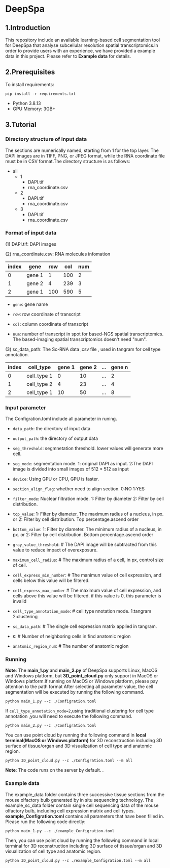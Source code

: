 # DeepSpa
## 1.Introduction
This repository include an available learning-based cell segmentation tool for DeepSpa that analyse subcellular resolution spatial transcriptomics.In order to provide users with an experience, we have provided a example data in this project. Please refer to **Example data** for details.
## 2.Prerequisites
To install requirements:  
```
pip install -r requirements.txt
```  
- Python 3.8.13  
- GPU Memory: 3GB+  
## 3.Tutorial
### Directory structure of input data
The sections are numerically named, starting from 1 for the top layer. The DAPI images are in TIFF, PNG, or JPEG format, while the RNA coordinate file must be in CSV format.The directory structure is as follows:  


- all
  - 1 
    - DAPI.tif
    - rna_coordinate.csv
  - 2 
    - DAPI.tif 
    - rna_coordinate.csv
  - 3
    - DAPI.tif 
    - rna_coordinate.csv  


### Format of input data
(1) DAPI.tif: DAPI images  

(2) rna_coordinate.csv: RNA molecules infomation   
<div align="center">
  
| index | gene | row | col | num |
| ------- | ------- | ------- | ------- | ------- |
| 0 | gene 1 | 1 | 100 | 2 |
| 1 | gene 2 | 4 | 239 | 3 |
| 2 | gene 1 | 100 | 590 | 5 |

</div>


- `gene`: gene name
  
- `row`: row coordinate of transcript
  
- `col`: column coordinate of transcript
  
- `num`: number of transcript in spot for based-NGS spatial transcriptomics. The based-imaging spatial transcriptomics doesn't need "num".
  
(3) sc_data_path: The Sc-RNA data ,csv file , used in tangram for cell type annotation.
<div align="center">
  
| index | cell_type | gene 1 | gene 2 | ...  | gene n |
| ------- | ------- | ------- | ------- | ------- | ------- |
| 0 | cell_type 1 | 0 | 10 | ... | 2 |
| 1 | cell_type 2 | 4 | 23 | ... | 4 |
| 2 | cell_type 1 | 10 | 50 | ... | 8 |

</div>  


### Input parameter  

The Configration.toml include all parameter in runing. 

- `data_path`: the directory of input data

- `output_path`: the directory of output data
  
- `seg_threshold`: segmnetation threshold. lower values will generate more cell.

- `seg_mode`: segmentation mode. 1: original DAPI as input. 2:The DAPI image is divided into small images of 512 * 512 as input

- `device`: Using GPU or CPU, GPU is faster. 

- `section_align_flag`: whether need to align section. 0:NO 1:YES

- `filter_mode`: Nuclear filtration mode. 1: Filter by diameter 2: Filter by cell distribution.

- `top_value`: 1: Filter by diameter. The maximum radius of a nucleus, in px. or  2: Filter by cell distribution. Top percentage.ascend order

- `bottom_value`: 1: Filter by diameter. The minimum radius of a nucleus, in px. or 2: Filter by cell distribution. Bottom percentage.ascend order

- `gray_value_threshold`: # The DAPI image will be subtracted from this value to reduce impact of overexposure.

- `maximum_cell_radius`: # The maximum radius of a cell, in px, control size of cell.

- `cell_express_min_number`: # The manimun value of cell expression, and cells below this value will be filtered.

- `cell_express_max_number` # The maximum value of cell expression, and cells above this value will be filtered. if this value is 0, this parameter is invalid

- `cell_type_annotation_mode`: # cell type nnotation mode. 1:tangram 2:clustering

- `sc_data_path`: # The single cell expression matrix applied in tangram.

- `K`: # Number of neighboring cells in find anatomic region

- `anatomic_region_num`: # The number of anatomic region

### Running
**Note**: The **main_1.py** and **main_2.py** of DeepSpa supports Linux, MacOS and Windows platform, but **3D_point_cloud.py** only support in MacOS or Windows platform.If running on MacOS or Windows platform, please pay attention to the path format
After selecting all parameter value, the cell segmentation will be executed by running the following command.

```
python main_1.py --c ./Configration.toml
```

If `cell_type_annotation_mode=2`,using traditional clustering for cell type annotation ,you will need to execute the following command.

```
python main_2.py --c ./Configration.toml
```

You can use point cloud by running the following command in **local terminal(MacOS or Windows platform)** for 3D reconstruction including 3D surface of tissue/organ and 3D visualization of cell type and anatomic region.
```
python 3D_point_cloud.py --c ./Configration.toml --m all
```
**Note**: The code runs on the server by default. .

### Example data
The example_data folder contains three successive tissue sections from the mouse olfactory bulb generated by in situ sequencing technology. The example_sc_data folder contain single cell sequencing data of the mouse olfactory bulb, including cell expression matrix and cell types. **example_Configration.toml** contains all parameters that have been filled in. Please run the following code directly:

```
python main_1.py --c ./example_Configration.toml
```

Then, you can use point cloud by running the following command in local terminal for 3D reconstruction including 3D surface of tissue/organ and 3D visualization of cell type and anatomic region.

```
python 3D_point_cloud.py --c ./example_Configration.toml --m all
```
